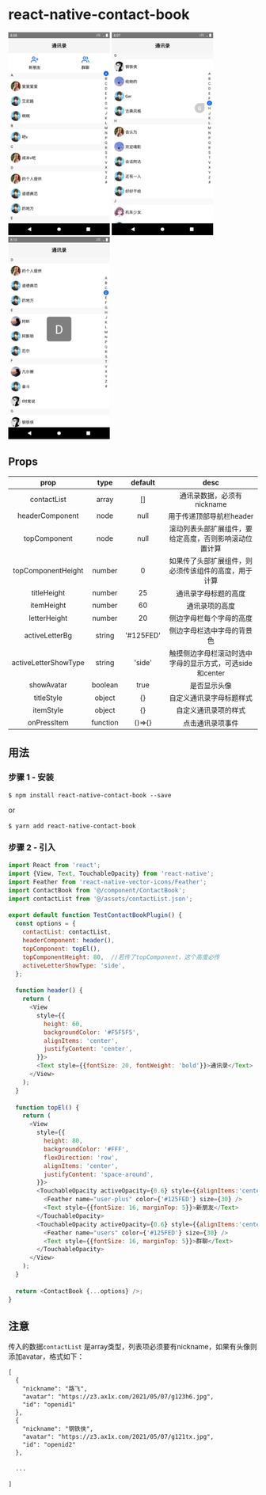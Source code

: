 # react-native-contact-book

<img src="src/assets/top_component.png"  style="zoom: 40%;" />
<img src="src/assets/letter_side.png"  style="zoom: 40%;" />
<img src="src/assets/letter_center.png"  style="zoom: 40%;" />

## Props

|         prop         |   type   |  default  |  desc  |
| :-------: | :---: | :---: |  :------------:  |
|     contactList      |  array   |    []     |  通讯录数据，必须有nickname  |
|   headerComponent    |   node   |   null    |  用于传递顶部导航栏header  |
|     topComponent     |   node   |   null    |  滚动列表头部扩展组件，要给定高度，否则影响滚动位置计算  |
|  topComponentHeight  |  number  |     0     |  如果传了头部扩展组件，则必须传该组件的高度，用于计算  |
|     titleHeight      |  number  |    25     |  通讯录字母标题的高度  |
|      itemHeight      |  number  |    60     |  通讯录项的高度  |
|     letterHeight     |  number  |    20     |  侧边字母栏每个字母的高度  |
|    activeLetterBg    |  string  | '#125FED' |  侧边字母栏选中字母的背景色  |
| activeLetterShowType |  string  |  'side'   |  触摸侧边字母栏滚动时选中字母的显示方式，可选side和center  |
|      showAvatar      | boolean  |   true    |  是否显示头像  |
|      titleStyle      |  object  |    {}     |  自定义通讯录字母标题样式  |
|      itemStyle       |  object  |    {}     |  自定义通讯录项的样式  |
|     onPressItem      | function |  ()=>{}   |  点击通讯录项事件  |

## 用法

### 步骤 1 - 安装

`$ npm install react-native-contact-book --save`

or

`$ yarn add react-native-contact-book`

### 步骤 2 - 引入

```javascript
import React from 'react';
import {View, Text, TouchableOpacity} from 'react-native';
import Feather from 'react-native-vector-icons/Feather';
import ContactBook from '@/component/ContactBook';
import contactList from '@/assets/contactList.json';

export default function TestContactBookPlugin() {
  const options = {
    contactList: contactList,
    headerComponent: header(),
    topComponent: topEl(),
    topComponentHeight: 80,  //若传了topComponent，这个高度必传
    activeLetterShowType: 'side',
  };

  function header() {
    return (
      <View
        style={{
          height: 60,
          backgroundColor: '#F5F5F5',
          alignItems: 'center',
          justifyContent: 'center',
        }}>
        <Text style={{fontSize: 20, fontWeight: 'bold'}}>通讯录</Text>
      </View>
    );
  }

  function topEl() {
    return (
      <View
        style={{
          height: 80,
          backgroundColor: '#FFF',
          flexDirection: 'row',
          alignItems: 'center',
          justifyContent: 'space-around',
        }}>
        <TouchableOpacity activeOpacity={0.6} style={{alignItems:'center'}}>
          <Feather name="user-plus" color={'#125FED'} size={30} />
          <Text style={{fontSize: 16, marginTop: 5}}>新朋友</Text>
        </TouchableOpacity>
        <TouchableOpacity activeOpacity={0.6} style={{alignItems:'center'}}>
          <Feather name="users" color={'#125FED'} size={30} />
          <Text style={{fontSize: 16, marginTop: 5}}>群聊</Text>
        </TouchableOpacity>
      </View>
    );
  }

  return <ContactBook {...options} />;
}
```

## 注意

传入的数据`contactList` 是array类型，列表项必须要有nickname，如果有头像则添加avatar，格式如下：
```
[
  {
    "nickname": "路飞",
    "avatar": "https://z3.ax1x.com/2021/05/07/g123h6.jpg",
    "id": "openid1"
  },
  {
    "nickname": "钢铁侠",
    "avatar": "https://z3.ax1x.com/2021/05/07/g121tx.jpg",
    "id": "openid2"
  },

  ...

]
```